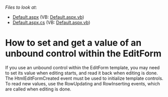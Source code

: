 <!-- default file list -->
*Files to look at*:

* [Default.aspx](./CS/SetEditTemplateValueInCode/Default.aspx) (VB: [Default.aspx.vb](./VB/SetEditTemplateValueInCode/Default.aspx.vb))
* [Default.aspx.cs](./CS/SetEditTemplateValueInCode/Default.aspx.cs) (VB: [Default.aspx.vb](./VB/SetEditTemplateValueInCode/Default.aspx.vb))
<!-- default file list end -->
# How to set and get a value of an unbound control within the EditForm


<p>If you use an unbound control within the EditForm template, you may need to set its value when editing starts, and read it back when editing is done. The HtmlEditFormCreated event must be used to initialize template controls. To read new values, use the RowUpdating and RowInserting events, which are called when editing is done.</p>

<br/>


